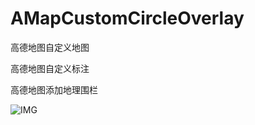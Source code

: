 # AMapCustomCircleOverlay

高德地图自定义地图

高德地图自定义标注

高德地图添加地理围栏

![IMG](https://user-images.githubusercontent.com/25788353/119942886-e9af3100-bfc4-11eb-937d-c634dc2cf418.png)
